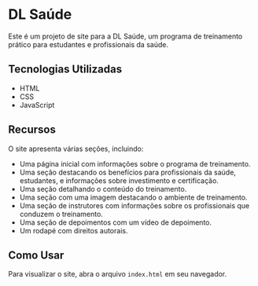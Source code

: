 # DL Saúde

Este é um projeto de site para a DL Saúde, um programa de treinamento prático para estudantes e profissionais da saúde.

## Tecnologias Utilizadas

- HTML
- CSS
- JavaScript

## Recursos

O site apresenta várias seções, incluindo:

- Uma página inicial com informações sobre o programa de treinamento.
- Uma seção destacando os benefícios para profissionais da saúde, estudantes, e informações sobre investimento e certificação.
- Uma seção detalhando o conteúdo do treinamento.
- Uma seção com uma imagem destacando o ambiente de treinamento.
- Uma seção de instrutores com informações sobre os profissionais que conduzem o treinamento.
- Uma seção de depoimentos com um vídeo de depoimento.
- Um rodapé com direitos autorais.

## Como Usar

Para visualizar o site, abra o arquivo `index.html` em seu navegador.
